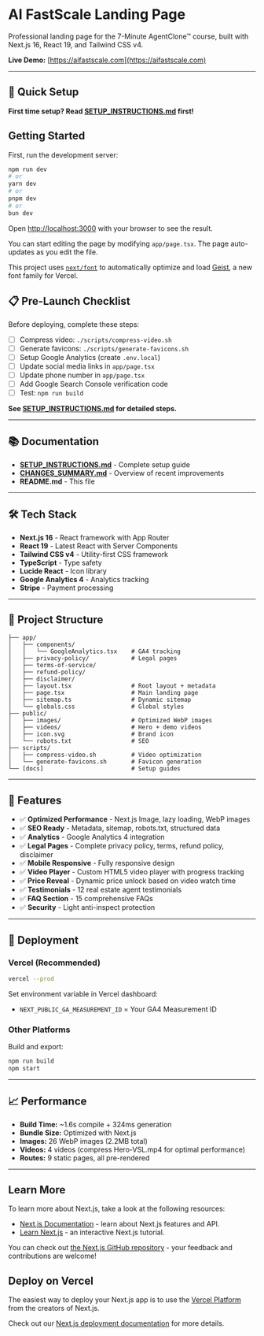 # AI FastScale Landing Page

Professional landing page for the 7-Minute AgentClone™ course, built with Next.js 16, React 19, and Tailwind CSS v4.

**Live Demo:** [https://aifastscale.com](https://aifastscale.com)

---

## 🚀 Quick Setup

**First time setup? Read [SETUP_INSTRUCTIONS.md](SETUP_INSTRUCTIONS.md) first!**

## Getting Started

First, run the development server:

```bash
npm run dev
# or
yarn dev
# or
pnpm dev
# or
bun dev
```

Open [http://localhost:3000](http://localhost:3000) with your browser to see the result.

You can start editing the page by modifying `app/page.tsx`. The page auto-updates as you edit the file.

This project uses [`next/font`](https://nextjs.org/docs/app/building-your-application/optimizing/fonts) to automatically optimize and load [Geist](https://vercel.com/font), a new font family for Vercel.

## 📋 Pre-Launch Checklist

Before deploying, complete these steps:

- [ ] Compress video: `./scripts/compress-video.sh`
- [ ] Generate favicons: `./scripts/generate-favicons.sh`
- [ ] Setup Google Analytics (create `.env.local`)
- [ ] Update social media links in `app/page.tsx`
- [ ] Update phone number in `app/page.tsx`
- [ ] Add Google Search Console verification code
- [ ] Test: `npm run build`

**See [SETUP_INSTRUCTIONS.md](SETUP_INSTRUCTIONS.md) for detailed steps.**

---

## 📚 Documentation

- **[SETUP_INSTRUCTIONS.md](SETUP_INSTRUCTIONS.md)** - Complete setup guide
- **[CHANGES_SUMMARY.md](CHANGES_SUMMARY.md)** - Overview of recent improvements
- **README.md** - This file

---

## 🛠 Tech Stack

- **Next.js 16** - React framework with App Router
- **React 19** - Latest React with Server Components
- **Tailwind CSS v4** - Utility-first CSS framework
- **TypeScript** - Type safety
- **Lucide React** - Icon library
- **Google Analytics 4** - Analytics tracking
- **Stripe** - Payment processing

---

## 📁 Project Structure

```
├── app/
│   ├── components/
│   │   └── GoogleAnalytics.tsx    # GA4 tracking
│   ├── privacy-policy/            # Legal pages
│   ├── terms-of-service/
│   ├── refund-policy/
│   ├── disclaimer/
│   ├── layout.tsx                 # Root layout + metadata
│   ├── page.tsx                   # Main landing page
│   ├── sitemap.ts                 # Dynamic sitemap
│   └── globals.css                # Global styles
├── public/
│   ├── images/                    # Optimized WebP images
│   ├── videos/                    # Hero + demo videos
│   ├── icon.svg                   # Brand icon
│   └── robots.txt                 # SEO
├── scripts/
│   ├── compress-video.sh          # Video optimization
│   └── generate-favicons.sh       # Favicon generation
└── [docs]                         # Setup guides
```

---

## 🎯 Features

- ✅ **Optimized Performance** - Next.js Image, lazy loading, WebP images
- ✅ **SEO Ready** - Metadata, sitemap, robots.txt, structured data
- ✅ **Analytics** - Google Analytics 4 integration
- ✅ **Legal Pages** - Complete privacy policy, terms, refund policy, disclaimer
- ✅ **Mobile Responsive** - Fully responsive design
- ✅ **Video Player** - Custom HTML5 video player with progress tracking
- ✅ **Price Reveal** - Dynamic price unlock based on video watch time
- ✅ **Testimonials** - 12 real estate agent testimonials
- ✅ **FAQ Section** - 15 comprehensive FAQs
- ✅ **Security** - Light anti-inspect protection

---

## 🚢 Deployment

### Vercel (Recommended)

```bash
vercel --prod
```

Set environment variable in Vercel dashboard:
- `NEXT_PUBLIC_GA_MEASUREMENT_ID` = Your GA4 Measurement ID

### Other Platforms

Build and export:
```bash
npm run build
npm start
```

---

## 📈 Performance

- **Build Time:** ~1.6s compile + 324ms generation
- **Bundle Size:** Optimized with Next.js
- **Images:** 26 WebP images (2.2MB total)
- **Videos:** 4 videos (compress Hero-VSL.mp4 for optimal performance)
- **Routes:** 9 static pages, all pre-rendered

---

## Learn More

To learn more about Next.js, take a look at the following resources:

- [Next.js Documentation](https://nextjs.org/docs) - learn about Next.js features and API.
- [Learn Next.js](https://nextjs.org/learn) - an interactive Next.js tutorial.

You can check out [the Next.js GitHub repository](https://github.com/vercel/next.js) - your feedback and contributions are welcome!

## Deploy on Vercel

The easiest way to deploy your Next.js app is to use the [Vercel Platform](https://vercel.com/new?utm_medium=default-template&filter=next.js&utm_source=create-next-app&utm_campaign=create-next-app-readme) from the creators of Next.js.

Check out our [Next.js deployment documentation](https://nextjs.org/docs/app/building-your-application/deploying) for more details.
